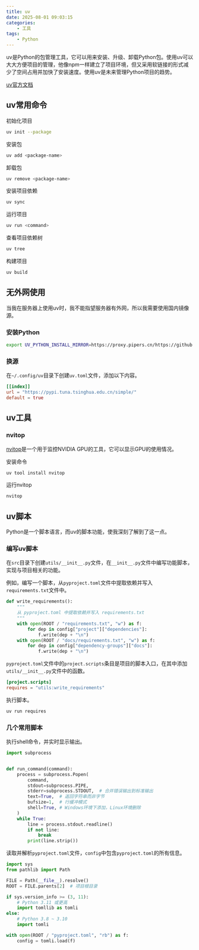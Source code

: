 ```yaml
---
title: uv
date: 2025-08-01 09:03:15
categories:
    - 工具
tags:
    - Python
---
```


uv是Python的包管理工具，它可以用来安装、升级、卸载Python包。使用uv可以大大方便项目的管理，他像npm一样建立了项目环境，但又采用软链接的形式减少了空间占用并加快了安装速度。使用uv是未来管理Python项目的趋势。

[uv官方文档](https://docs.astral.sh/uv/)

<!--more-->

## uv常用命令

初始化项目

```bash
uv init --package
```

安装包

```bash
uv add <package-name>
```

卸载包

```bash
uv remove <package-name>
```

安装项目依赖

```bash
uv sync
```

运行项目

```bash
uv run <command>
```

查看项目依赖树

```bash
uv tree
```

构建项目

```bash
uv build
```

## 无外网使用

当我在服务器上使用uv时，我不能指望服务器有外网，所以我需要使用国内镜像源。

### 安装Python

```bash
export UV_PYTHON_INSTALL_MIRROR=https://proxy.pipers.cn/https://github.com/astral-sh/python-build-standalone/releases/download
```

### 换源

在`~/.config/uv`目录下创建`uv.toml`文件，添加以下内容。

```conf uv.toml
[[index]]
url = "https://pypi.tuna.tsinghua.edu.cn/simple/"
default = true
```

## uv工具

### nvitop

[nvitop](https://github.com/XuehaiPan/nvitop)是一个用于监控NVIDIA GPU的工具，它可以显示GPU的使用情况。

安装命令

```bash
uv tool install nvitop
```

运行nvitop

```bash
nvitop
```

## uv脚本

Python是一个脚本语言，而uv的脚本功能，使我深刻了解到了这一点。

### 编写uv脚本

在`src`目录下创建`utils/__init__.py`文件，在`__init__.py`文件中编写功能脚本，实现与项目相关的功能。

例如，编写一个脚本，从`pyproject.toml`文件中提取依赖并写入`requirements.txt`文件中。

```python utils/__init__.py
def write_requirements():
    """
    从 pyproject.toml 中提取依赖并写入 requirements.txt
    """
    with open(ROOT / "requirements.txt", "w") as f:
        for dep in config["project"]["dependencies"]:
            f.write(dep + "\n")
    with open(ROOT / "docs/requirements.txt", "w") as f:
        for dep in config["dependency-groups"]["docs"]:
            f.write(dep + "\n")
```

`pyproject.toml`文件中的`project.scripts`条目是项目的脚本入口，在其中添加`utils/__init__.py`文件中的函数。

```conf pyproject.toml
[project.scripts]
requires = "utils:write_requirements"
```

执行脚本。

```bash
uv run requires
```

### 几个常用脚本

执行shell命令，并实时显示输出。

```python
import subprocess


def run_command(command):
    process = subprocess.Popen(
        command,
        stdout=subprocess.PIPE,
        stderr=subprocess.STDOUT,  # 合并错误输出到标准输出
        text=True,  # 返回字符串而非字节
        bufsize=1,  # 行缓冲模式
        shell=True, # Windows环境下添加，Linux环境删除
    )
    while True:
        line = process.stdout.readline()
        if not line:
            break
        print(line.strip())
```

读取并解析`pyproject.toml`文件，`config`中包含`pyproject.toml`的所有信息。

```python
import sys
from pathlib import Path

FILE = Path(__file__).resolve()
ROOT = FILE.parents[2]  # 项目根目录

if sys.version_info >= (3, 11):
    # Python 3.11 或更高
    import tomllib as tomli
else:
    # Python 3.8 ~ 3.10
    import tomli

with open(ROOT / "pyproject.toml", "rb") as f:
    config = tomli.load(f)
```

